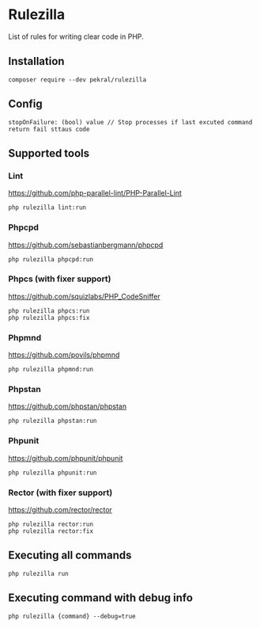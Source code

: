 # Rulezilla
List of rules for writing clear code in PHP.
## Installation
```
composer require --dev pekral/rulezilla
```
## Config
```
stopOnFailure: (bool) value // Stop processes if last excuted command return fail sttaus code
```
## Supported tools
### Lint
https://github.com/php-parallel-lint/PHP-Parallel-Lint
```
php rulezilla lint:run
```
### Phpcpd
https://github.com/sebastianbergmann/phpcpd
```
php rulezilla phpcpd:run
```
### Phpcs (with fixer support)
https://github.com/squizlabs/PHP_CodeSniffer
```
php rulezilla phpcs:run
php rulezilla phpcs:fix
```
### Phpmnd
https://github.com/povils/phpmnd
```
php rulezilla phpmnd:run
```
### Phpstan
https://github.com/phpstan/phpstan
```
php rulezilla phpstan:run
```
### Phpunit
https://github.com/phpunit/phpunit
```
php rulezilla phpunit:run
```
### Rector (with fixer support)
https://github.com/rector/rector
```
php rulezilla rector:run
php rulezilla rector:fix
```

## Executing all commands
```
php rulezilla run
```

## Executing command with debug info
```
php rulezilla {command} --debug=true
```
